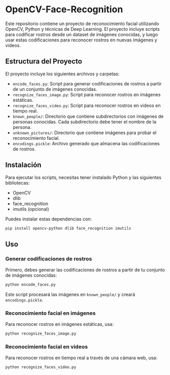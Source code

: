 # OpenCV-Face-Recognition

Este repositorio contiene un proyecto de reconocimiento facial utilizando OpenCV, Python y técnicas de Deep Learning. El proyecto incluye scripts para codificar rostros desde un dataset de imágenes conocidas, y luego usar estas codificaciones para reconocer rostros en nuevas imágenes y videos.

## Estructura del Proyecto

El proyecto incluye los siguientes archivos y carpetas:

- `encode_faces.py`: Script para generar codificaciones de rostros a partir de un conjunto de imágenes conocidas.
- `recognize_faces_image.py`: Script para reconocer rostros en imágenes estáticas.
- `recognize_faces_video.py`: Script para reconocer rostros en videos en tiempo real.
- `known_people/`: Directorio que contiene subdirectorios con imágenes de personas conocidas. Cada subdirectorio debe tener el nombre de la persona.
- `unknown_pictures/`: Directorio que contiene imágenes para probar el reconocimiento facial.
- `encodings.pickle`: Archivo generado que almacena las codificaciones de rostros.

## Instalación

Para ejecutar los scripts, necesitas tener instalado Python y las siguientes bibliotecas:

- OpenCV
- dlib
- face_recognition
- imutils (opcional)

Puedes instalar estas dependencias con:

```bash
pip install opencv-python dlib face_recognition imutils
```

## Uso

### Generar codificaciones de rostros

Primero, debes generar las codificaciones de rostros a partir de tu conjunto de imágenes conocidas:

```bash
python encode_faces.py
```

Este script procesará las imágenes en `known_people/` y creará `encodings.pickle`.

### Reconocimiento facial en imágenes

Para reconocer rostros en imágenes estáticas, usa:

```bash
python recognize_faces_image.py
```

### Reconocimiento facial en videos

Para reconocer rostros en tiempo real a través de una cámara web, usa:

```bash
python recognize_faces_video.py
```